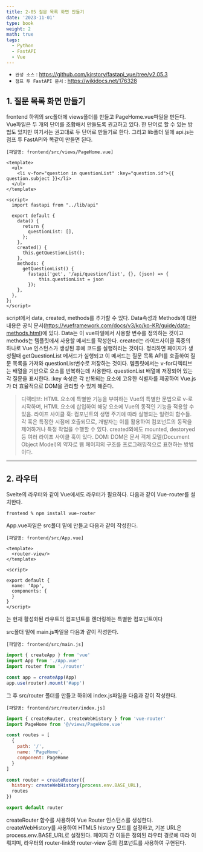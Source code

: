 ```yaml
---
title: 2-05 질문 목록 화면 만들기
date: '2023-11-01'
type: book
weight: 2
math: true
tags:
  - Python
  - FastAPI
  - Vue
---
```


- `완성 소스` : https://github.com/kjrstory/fastapi_vue/tree/v2.05.3
- `점프 투 FastAPI 문서` : https://wikidocs.net/176328


## 1. 질문 목록 화면 만들기 
frontend 하위의 src폴더에 views폴더를 만들고 PageHome.vue파일을 만든다. 
Vue파일은 두 개의 단어를 조합해서 만들도록 권고하고 있다.
한 단어로 할 수 있는 방법도 있지만 여기서는 권고대로 두 단어로 만들기로 한다.
그리고 lib폴더 밑에 api.js는 점프 투 FastAPI와 똑같이 만들면 된다. 

`[파일명: frontend/src/views/PageHome.vue]`
```vue
<template>
  <ul>
    <li v-for="question in questionList" :key="question.id">{{ question.subject }}</li>
  </ul>
</template>

<script>
  import fastapi from "../lib/api"

  export default {
    data() {
      return {
        questionList: [],
      };
    },
    created() {
      this.getQuestionList();
    },
    methods: {
      getQuestionList() {
        fastapi('get', '/api/question/list', {}, (json) => {
            this.questionList = json
        });
    },
  },
};
</script>
```
script에서 data, created, methods를 추가할 수 있다. 
Data속성과 Methods에 대한 내용은 공식 문서(https://vueframework.com/docs/v3/ko/ko-KR/guide/data-methods.html)에 있다.
Data는 이 vue파일에서 사용할 변수를 정의하는 것이고 methods는 템플릿에서 사용할 메서드를 작성한다. 
created는 라이프사이클 훅중의 하나로 Vue 인스턴스가 생성된 후에 코드를 실행하라는 것이다. 
정리하면 페이지가 생성될때 getQuestionList 메서드가 실행되고 이 메서드는 질문 목록 API를 호출하여 질문 목록을 가져와 questionList변수로 저장하는 것이다.
템플릿에서는 v-for디렉티브는 배열을 기반으로 요소를 반복하는데 사용한다. questionList 배열에 저장되어 있는 각 질문을 표시한다. 
:key 속성은 각 반복되는 요소에 고유한 식별자를 제공하여 Vue.js가 더 효율적으로 DOM을 관리할 수 있게 해준다.

> 디렉티브: HTML 요소에 특별한 기능을 부여하는 Vue의 특별한 문법으로 v-로 시작하며, HTML 요소에 삽입하여 해당 요소에 Vue의 동적인 기능을 적용할 수 있음.
> 라이프 사이클 훅: 컴포넌트의 생명 주기에 따라 실행되는 일련의 함수들. 각 훅은 특정한 시점에 호출되므로, 개발자는 이를 활용하여 컴포넌트의 동작을 제어하거나 특정 작업을 수행할 수 있다. created외에도 mounted, destoryed등 여러 라이프 사이클 훅이 있다.
> DOM: DOM은 문서 객체 모델(Document Object Model)의 약자로  웹 페이지의 구조를 프로그래밍적으로 표현하는 방법이다.
---
## 2. 라우터

Svelte의 라우터와 같이 Vue에서도 라우터가 필요하다. 다음과 같이 Vue-router를 설치한다.

```
frontend % npm install vue-router
```

App.vue파일은 src폴더 밑에 만들고 다음과 같이 작성한다.

`[파일명: frontend/src/App.vue]`
```vue
<template>
  <router-view/>  
</template>

<script>

export default {
  name: 'App',
  components: {
  }
}
</script>
```
<router-view>는 현재 활성화된 라우트의 컴포넌트를 렌더링하는 특별한 컴포넌트이다


src폴더 밑에 main.js파일을 다음과 같이 작성한다.

`[파일명: frontend/src/main.js]`
```javascript
import { createApp } from 'vue'
import App from './App.vue'
import router from './router'

const app = createApp(App)
app.use(router).mount('#app')
```

그 후 src/router 폴더를 만들고 하위에 index.js파일을 다음과 같이 작성한다.

`[파일명: frontend/src/router/index.js]`
```javascript
import { createRouter, createWebHistory } from 'vue-router'
import PageHome from '@/views/PageHome.vue'

const routes = [
  {
    path: '/',
    name: 'PageHome',
    component: PageHome
  }
]

const router = createRouter({
  history: createWebHistory(process.env.BASE_URL),
  routes
})

export default router
```

createRouter 함수를 사용하여 Vue Router 인스턴스를 생성한다. createWebHistory를 사용하여 HTML5 history 모드를 설정하고, 기본 URL은 process.env.BASE_URL로 설정된다.
페이지 간 이동은 정의된 라우터 경로에 따라 이뤄지며, 라우터의 router-link와 router-view 등의 컴포넌트를 사용하여 구현된다.


